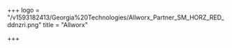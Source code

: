 +++
logo = "/v1593182413/Georgia%20Technologies/Allworx_Partner_SM_HORZ_RED_ddnzri.png"
title = "Allworx"

+++
